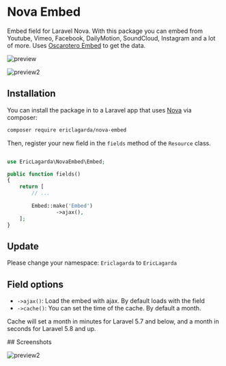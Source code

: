 # Nova Embed 

Embed field for Laravel Nova. With this package you can embed from Youtube, Vimeo, Facebook, DailyMotion, SoundCloud, Instagram and a lot of more. Uses [Oscarotero Embed](https://github.com/oscarotero/Embed) to get the data.

![preview](https://user-images.githubusercontent.com/74367/53722300-807ff800-3e65-11e9-8675-bd28ba33a4e1.png)

![preview2](https://user-images.githubusercontent.com/74367/53722303-8249bb80-3e65-11e9-830c-9d4c63a0cee8.png)

## Installation

You can install the package in to a Laravel app that uses [Nova](https://nova.laravel.com) via composer:


```bash
composer require ericlagarda/nova-embed
```

Then, register your new field in the `fields` method of the `Resource` class.

```php

use EricLagarda\NovaEmbed\Embed;

public function fields()
{
    return [
        // ...
 
        Embed::make('Embed')
                ->ajax(),
    ];
}
```


## Update

Please change your namespace: `Ericlagarda` to `EricLagarda`

## Field options

* `->ajax()`: Load the embed with ajax. By default loads with the field
* `->cache()`: You can set the time of the cache. By default a month.

Cache will set a month in minutes for Laravel 5.7 and below, and a month in seconds for Laravel 5.8 and up.

## Screenshots

![preview2](https://user-images.githubusercontent.com/74367/53722332-968db880-3e65-11e9-86d1-6cc77717b21e.png)
